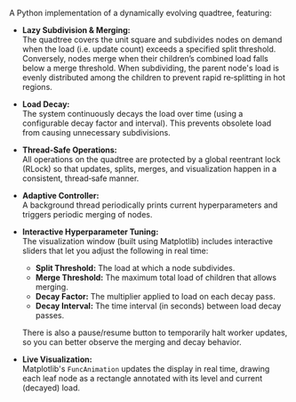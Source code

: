 A Python implementation of a dynamically evolving quadtree, featuring:

- **Lazy Subdivision & Merging:**  
  The quadtree covers the unit square and subdivides nodes on demand when the load (i.e. update count) exceeds a specified split threshold. Conversely, nodes merge when their children’s combined load falls below a merge threshold. When subdividing, the parent node's load is evenly distributed among the children to prevent rapid re‑splitting in hot regions.

- **Load Decay:**  
  The system continuously decays the load over time (using a configurable decay factor and interval). This prevents obsolete load from causing unnecessary subdivisions.

- **Thread-Safe Operations:**  
  All operations on the quadtree are protected by a global reentrant lock (RLock) so that updates, splits, merges, and visualization happen in a consistent, thread‑safe manner.

- **Adaptive Controller:**  
  A background thread periodically prints current hyperparameters and triggers periodic merging of nodes.

- **Interactive Hyperparameter Tuning:**  
  The visualization window (built using Matplotlib) includes interactive sliders that let you adjust the following in real time:
  - **Split Threshold:** The load at which a node subdivides.
  - **Merge Threshold:** The maximum total load of children that allows merging.
  - **Decay Factor:** The multiplier applied to load on each decay pass.
  - **Decay Interval:** The time interval (in seconds) between load decay passes.

  There is also a pause/resume button to temporarily halt worker updates, so you can better observe the merging and decay behavior.

- **Live Visualization:**  
  Matplotlib's `FuncAnimation` updates the display in real time, drawing each leaf node as a rectangle annotated with its level and current (decayed) load.

